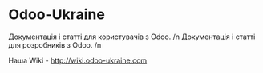 # Odoo-Ukraine

Документація і статті для користувачів з Odoo. /n
Документація і статті для розробників з Odoo. /n

Наша Wiki - http://wiki.odoo-ukraine.com
